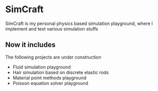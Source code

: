 # SimCraft

SimCraft is my personal physics based simulation playground, where I implement and test various simulation stuffs

## Now it includes

The following projects are under construction

- Fluid simulation playground
- Hair simulation based on discrete elastic rods
- Material point methods playground
- Poisson equation solver playground
